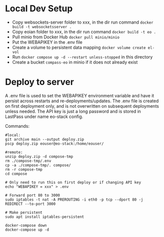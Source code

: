 # Local Dev Setup

* Copy websockets-server folder to xxx, in the dir run command `docker build -t websocketsserver .`
* Copy eoian folder to xxx, in the dir run command `docker build -t eo .`
* Pull minio from Docker Hub `docker pull minio/minio`
* Put the WEBAPIKEY in the .env file
* Create a volume to persistent data mapping `docker volume create el-vol`
* Run `docker compose up -d --restart unless-stopped` in this directory
* Create a bucket `compass-eo` in minio if it does not already exist


# Deploy to server
A .env file is used to set the WEBAPIKEY environment variable and have it persist across restarts and re-deployments/updates. 
The .env file is created on first deployment only, and is not overwritten on subsequent deployments unless needed. 
The API key is just a long password and is stored in LastPass under name eo-stack config.

Commands:

    #local:
    git archive main --output deploy.zip 
    pscp deploy.zip eouser@eo-stack:/home/eouser/

    #remote:
    unzip deploy.zip -d compose-tmp
    rm ./compose-tmp/.env
    cp -a ./compose-tmp/. compose/
    rm -r compose-tmp
    cd compose

    # Only need to run this on first deploy or if changing API key
    echo "WEBAPIKEY = xxx" > .env
    
    # Forward port 80 to 3000
    sudo iptables -t nat -A PREROUTING -i eth0 -p tcp --dport 80 -j REDIRECT --to-port 3000
    
    # Make persistent
    sudo apt install iptables-persistent

    docker-compose down
    docker-compose up -d
